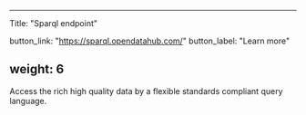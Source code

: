 

---
Title: "Sparql endpoint"

button_link: "https://sparql.opendatahub.com/"
button_label: "Learn more"

weight: 6
---

Access the rich high quality data by a flexible standards compliant query language. ​
